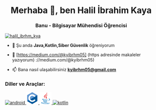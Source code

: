


<h1 align="center">Merhaba 👋, ben Halil İbrahim Kaya</h1>
<h3 align="center">Banu - Bilgisayar Mühendisi Öğrencisi</h3>

<p align="left"> <a href= "https://twitter.com/halil_ibrhm_kya" target="blank"><img src="https://img.shields.io/twitter/follow/halil_ibrhm_kya?logo=twitter&style=for-the-badge" alt= "halil_ibrhm_kya" /></a> </p>

- 🌱 Şu anda **Java,Kotlin,Siber Güvenlik** öğreniyorum

- 📝 [https://medium.com/@kyibrhm05] (https adresinde makaleler yazıyorum) ://medium.com/@kyibrhm05)

- 📫 Bana nasıl ulaşabilirsiniz **kyibrhm05@gmail.com**


<h3 align="left">Diller ve Araçlar:</h3>
<p align="left"> <a href="https://developer.android.com" target="_blank" rel="noreferrer"> <img src="https://raw.githubusercontent.com/devicons /devicon/master/icons/android/android-original-wordmark.svg" alt="android" width="40" height="40"/> </a> <a href="https://www.cprogramming .com/" target="_blank" rel="noreferrer"> <img src="https://raw.githubusercontent.com/devicons/devicon/master/icons/c/c-original.svg" alt="c " width="40" height="40"/> </a> <a href="https://www.java.com" target="_blank" rel="noreferrer"> <img src="https://raw.githubusercontent.com/devicons/devicon/master/icons/java/java-original.svg" alt="java" width="40" height="40"/> </a> <a href=" https://kotlinlang.org" target="_blank" rel="noreferrer"> <img src="https://www.vectorlogo.zone/logos/kotlinlang/kotlinlang-icon.svg" alt="kotlin" genişliği ="40" yükseklik="40"/> </a>

